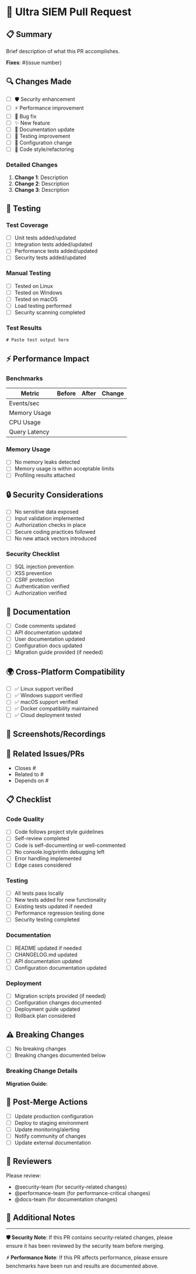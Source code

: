 # 🚀 **Ultra SIEM Pull Request**

## **📋 Summary**

Brief description of what this PR accomplishes.

**Fixes**: #(issue number)

## **🔍 Changes Made**

- [ ] 🛡️ Security enhancement
- [ ] ⚡ Performance improvement
- [ ] 🐛 Bug fix
- [ ] ✨ New feature
- [ ] 📖 Documentation update
- [ ] 🧪 Testing improvement
- [ ] 🔧 Configuration change
- [ ] 🎨 Code style/refactoring

### **Detailed Changes**

1. **Change 1**: Description
2. **Change 2**: Description
3. **Change 3**: Description

## **🧪 Testing**

### **Test Coverage**

- [ ] Unit tests added/updated
- [ ] Integration tests added/updated
- [ ] Performance tests added/updated
- [ ] Security tests added/updated

### **Manual Testing**

- [ ] Tested on Linux
- [ ] Tested on Windows
- [ ] Tested on macOS
- [ ] Load testing performed
- [ ] Security scanning completed

### **Test Results**

```
# Paste test output here
```

## **⚡ Performance Impact**

### **Benchmarks**

| Metric        | Before | After | Change |
| ------------- | ------ | ----- | ------ |
| Events/sec    |        |       |        |
| Memory Usage  |        |       |        |
| CPU Usage     |        |       |        |
| Query Latency |        |       |        |

### **Memory Usage**

- [ ] No memory leaks detected
- [ ] Memory usage is within acceptable limits
- [ ] Profiling results attached

## **🔒 Security Considerations**

- [ ] No sensitive data exposed
- [ ] Input validation implemented
- [ ] Authorization checks in place
- [ ] Secure coding practices followed
- [ ] No new attack vectors introduced

### **Security Checklist**

- [ ] SQL injection prevention
- [ ] XSS prevention
- [ ] CSRF protection
- [ ] Authentication verified
- [ ] Authorization verified

## **📖 Documentation**

- [ ] Code comments updated
- [ ] API documentation updated
- [ ] User documentation updated
- [ ] Configuration docs updated
- [ ] Migration guide provided (if needed)

## **🌍 Cross-Platform Compatibility**

- [ ] ✅ Linux support verified
- [ ] ✅ Windows support verified
- [ ] ✅ macOS support verified
- [ ] ✅ Docker compatibility maintained
- [ ] ✅ Cloud deployment tested

## **📸 Screenshots/Recordings**

<!-- If applicable, add screenshots or recordings of the changes -->

## **🔗 Related Issues/PRs**

- Closes #
- Related to #
- Depends on #

## **📋 Checklist**

### **Code Quality**

- [ ] Code follows project style guidelines
- [ ] Self-review completed
- [ ] Code is self-documenting or well-commented
- [ ] No console.log/println debugging left
- [ ] Error handling implemented
- [ ] Edge cases considered

### **Testing**

- [ ] All tests pass locally
- [ ] New tests added for new functionality
- [ ] Existing tests updated if needed
- [ ] Performance regression testing done
- [ ] Security testing completed

### **Documentation**

- [ ] README updated if needed
- [ ] CHANGELOG.md updated
- [ ] API documentation updated
- [ ] Configuration documentation updated

### **Deployment**

- [ ] Migration scripts provided (if needed)
- [ ] Configuration changes documented
- [ ] Deployment guide updated
- [ ] Rollback plan considered

## **⚠️ Breaking Changes**

- [ ] No breaking changes
- [ ] Breaking changes documented below

### **Breaking Change Details**

<!-- If there are breaking changes, describe them here -->

**Migration Guide:**

<!-- Provide step-by-step migration instructions -->

## **🎯 Post-Merge Actions**

- [ ] Update production configuration
- [ ] Deploy to staging environment
- [ ] Update monitoring/alerting
- [ ] Notify community of changes
- [ ] Update external documentation

## **👥 Reviewers**

Please review:

- @security-team (for security-related changes)
- @performance-team (for performance-critical changes)
- @docs-team (for documentation changes)

## **💬 Additional Notes**

<!-- Any additional information that reviewers should know -->

---

**🛡️ Security Note**: If this PR contains security-related changes, please ensure it has been reviewed by the security team before merging.

**⚡ Performance Note**: If this PR affects performance, please ensure benchmarks have been run and results are documented above.
